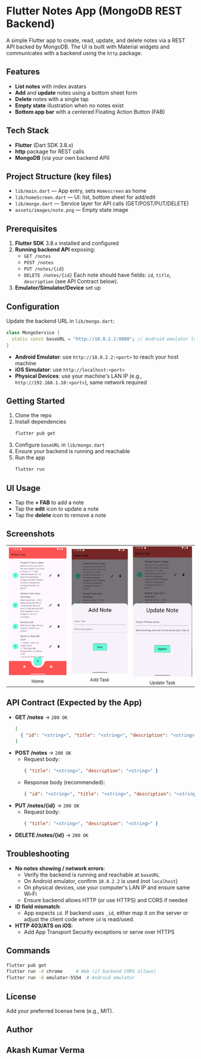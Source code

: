 # Flutter Notes App (MongoDB REST Backend)

A simple Flutter app to create, read, update, and delete notes via a REST API backed by MongoDB. The UI is built with Material widgets and communicates with a backend using the `http` package.

## Features
- **List notes** with index avatars
- **Add** and **update** notes using a bottom sheet form
- **Delete** notes with a single tap
- **Empty state** illustration when no notes exist
- **Bottom app bar** with a centered Floating Action Button (FAB)

## Tech Stack
- **Flutter** (Dart SDK 3.8.x)
- **http** package for REST calls
- **MongoDB** (via your own backend API)

## Project Structure (key files)
- `lib/main.dart` — App entry, sets `Homescreen` as home
- `lib/homeScreen.dart` — UI: list, bottom sheet for add/edit
- `lib/mongo.dart` — Service layer for API calls (GET/POST/PUT/DELETE)
- `assets/images/note.png` — Empty state image

## Prerequisites
1. **Flutter SDK** 3.8.x installed and configured
2. **Running backend API** exposing:
   - `GET /notes`
   - `POST /notes`
   - `PUT /notes/{id}`
   - `DELETE /notes/{id}`
   Each note should have fields: `id`, `title`, `description` (see API Contract below).
3. **Emulator/Simulator/Device** set up

## Configuration
Update the backend URL in `lib/mongo.dart`:

```dart
class MongoService {
  static const baseURL = "http://10.0.2.2:8000"; // Android emulator loopback to host
}
```

- **Android Emulator**: use `http://10.0.2.2:<port>` to reach your host machine
- **iOS Simulator**: use `http://localhost:<port>`
- **Physical Devices**: use your machine's LAN IP (e.g., `http://192.168.1.10:<port>`), same network required


## Getting Started
1. Clone the repo
2. Install dependencies
   ```bash
   flutter pub get
   ```
3. Configure `baseURL` in `lib/mongo.dart`
4. Ensure your backend is running and reachable
5. Run the app
   ```bash
   flutter run
   ```

## UI Usage
- Tap the **+ FAB** to add a note
- Tap the **edit** icon to update a note
- Tap the **delete** icon to remove a note

## Screenshots

<table>
  <tr>
    <td align="center">
      <img src="docs/images/home.png" alt="Home" width="350"><br>
      <sub>Home</sub>
    </td>
    <td align="center">
      <img src="docs/images/add_task.png" alt="Add Task" width="350"><br>
      <sub>Add Task</sub>
    </td>
    <td align="center">
      <img src="docs/images/update_task.png" alt="Add Task" width="350"><br>
      <sub>Update Task</sub>
    </td>
  </tr>
</table>

## API Contract (Expected by the App)
- **GET /notes** → `200 OK`
  ```json
  [
    { "id": "<string>", "title": "<string>", "description": "<string>" }
  ]
  ```
- **POST /notes** → `200 OK`
  - Request body:
    ```json
    { "title": "<string>", "description": "<string>" }
    ```
  - Response body (recommended):
    ```json
    { "id": "<string>", "title": "<string>", "description": "<string>" }
    ```
- **PUT /notes/{id}** → `200 OK`
  - Request body:
    ```json
    { "title": "<string>", "description": "<string>" }
    ```
- **DELETE /notes/{id}** → `200 OK`


## Troubleshooting
- **No notes showing / network errors**:
  - Verify the backend is running and reachable at `baseURL`
  - On Android emulator, confirm `10.0.2.2` is used (not `localhost`)
  - On physical devices, use your computer's LAN IP and ensure same Wi‑Fi
  - Ensure backend allows HTTP (or use HTTPS) and CORS if needed
- **ID field mismatch**:
  - App expects `id`. If backend uses `_id`, either map it on the server or adjust the client code where `id` is read/used.
- **HTTP 403/ATS on iOS**:
  - Add App Transport Security exceptions or serve over HTTPS

## Commands
```bash
flutter pub get
flutter run -d chrome     # Web (if backend CORS allows)
flutter run -d emulator-5554  # Android emulator
```

## License
Add your preferred license here (e.g., MIT).

## Author
Akash Kumar Verma
---
